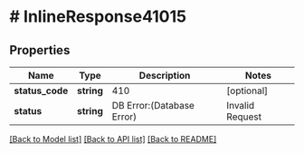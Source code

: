 # # InlineResponse41015

## Properties

Name | Type | Description | Notes
------------ | ------------- | ------------- | -------------
**status_code** | **string** | 410 | [optional]
**status** | **string** | DB Error:(Database Error) |  Invalid Request | [optional]

[[Back to Model list]](../../README.md#models) [[Back to API list]](../../README.md#endpoints) [[Back to README]](../../README.md)
